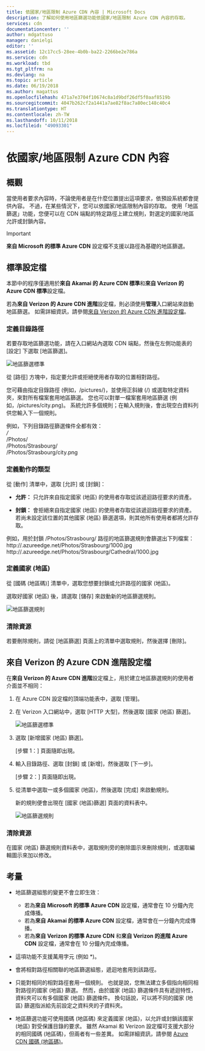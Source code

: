 ```yaml
---
title: 依國家/地區限制 Azure CDN 內容 | Microsoft Docs
description: 了解如何使用地區篩選功能依國家/地區限制 Azure CDN 內容的存取。
services: cdn
documentationcenter: ''
author: mdgattuso
manager: danielgi
editor: ''
ms.assetid: 12c17cc5-28ee-4b0b-ba22-2266be2e786a
ms.service: cdn
ms.workload: tbd
ms.tgt_pltfrm: na
ms.devlang: na
ms.topic: article
ms.date: 06/19/2018
ms.author: magattus
ms.openlocfilehash: 471a7e3704f10674c8a1d9bdf26df5f0aaf8519b
ms.sourcegitcommit: 4047b262cf2a1441a7ae82f8ac7a80ec148c40c4
ms.translationtype: HT
ms.contentlocale: zh-TW
ms.lasthandoff: 10/11/2018
ms.locfileid: "49093301"
---
```

# <a name="restrict-azure-cdn-content-by-country"></a>依國家/地區限制 Azure CDN 內容

## <a name="overview"></a>概觀
當使用者要求內容時，不論使用者是在什麼位置提出這項要求，依預設系統都會提供內容。 不過，在某些情況下，您可以依國家/地區限制內容的存取。 使用「地區篩選」功能，您便可以在 CDN 端點的特定路徑上建立規則，對選定的國家/地區允許或封鎖內容。

> [!IMPORTANT]
> **來自 Microsoft 的標準 Azure CDN** 設定檔不支援以路徑為基礎的地區篩選。
> 

## <a name="standard-profiles"></a>標準設定檔
本節中的程序僅適用於**來自 Akamai 的 Azure CDN 標準**和**來自 Verizon 的 Azure CDN 標準**設定檔。 

若為**來自 Verizon 的 Azure CDN 進階**設定檔，則必須使用**管理**入口網站來啟動地區篩選。 如需詳細資訊，請參閱[來自 Verizon 的 Azure CDN 進階設定檔](#azure-cdn-premium-from-verizon-profiles)。

### <a name="define-the-directory-path"></a>定義目錄路徑
若要存取地區篩選功能，請在入口網站內選取 CDN 端點，然後在左側功能表的 [設定] 下選取 [地區篩選]。 

![地區篩選標準](./media/cdn-filtering/cdn-geo-filtering-standard.png)

從 [路徑] 方塊中，指定要允許或拒絕使用者存取的位置相對路徑。 

您可藉由指定目錄路徑 (例如，/pictures/)，並使用正斜線 (/) 或選取特定資料夾，來對所有檔案套用地區篩選。 您也可以對單一檔案套用地區篩選 (例如，/pictures/city.png)。 系統允許多個規則；在輸入規則後，會出現空白資料列供您輸入下一個規則。

例如，下列目錄路徑篩選條件全都有效：   
*/*                                 
/Photos/     
/Photos/Strasbourg/     
/Photos/Strasbourg/city.png

### <a name="define-the-type-of-action"></a>定義動作的類型

從 [動作] 清單中，選取 [允許] 或 [封鎖]： 

- **允許：** 只允許來自指定國家 (地區) 的使用者存取從該遞迴路徑要求的資產。

- **封鎖：** 會拒絕來自指定國家 (地區) 的使用者存取從該遞迴路徑要求的資產。 若尚未設定該位置的其他國家 (地區) 篩選選項，則其他所有使用者都將允許存取。

例如，用於封鎖 /Photos/Strasbourg/ 路徑的地區篩選規則會篩選出下列檔案：     
http://<endpoint>.azureedge.net/Photos/Strasbourg/1000.jpg
http://<endpoint>.azureedge.net/Photos/Strasbourg/Cathedral/1000.jpg

### <a name="define-the-countries"></a>定義國家 (地區)
從 [國碼 (地區碼)] 清單中，選取您想要封鎖或允許路徑的國家 (地區)。 

選取好國家 (地區) 後，請選取 [儲存] 來啟動新的地區篩選規則。 

![地區篩選規則](./media/cdn-filtering/cdn-geo-filtering-rules.png)

### <a name="clean-up-resources"></a>清除資源
若要刪除規則，請從 [地區篩選] 頁面上的清單中選取規則，然後選擇 [刪除]。

## <a name="azure-cdn-premium-from-verizon-profiles"></a>來自 Verizon 的 Azure CDN 進階設定檔
在**來自 Verizon 的 Azure CDN 進階**設定檔上，用於建立地區篩選規則的使用者介面並不相同：

1. 在 Azure CDN 設定檔的頂端功能表中，選取 [管理]。

2. 在 Verizon 入口網站中，選取 [HTTP 大型]，然後選取 [國家 (地區) 篩選]。

    ![地區篩選標準](./media/cdn-filtering/cdn-geo-filtering-premium.png)

3. 選取 [新增國家 (地區) 篩選]。

    [步驟 1：] 頁面隨即出現。

4. 輸入目錄路徑、選取 [封鎖] 或 [新增]，然後選取 [下一步]。

    [步驟 2：] 頁面隨即出現。 

5. 從清單中選取一或多個國家 (地區)，然後選取 [完成] 來啟動規則。 
    
    新的規則便會出現在 [國家 (地區)篩選] 頁面的資料表中。

    ![地區篩選規則](./media/cdn-filtering/cdn-geo-filtering-premium-rules.png)

### <a name="clean-up-resources"></a>清除資源
在國家 (地區) 篩選規則資料表中，選取規則旁的刪除圖示來刪除規則，或選取編輯圖示來加以修改。

## <a name="considerations"></a>考量
* 地區篩選組態的變更不會立即生效：
   * 若為**來自 Microsoft 的標準 Azure CDN** 設定檔，通常會在 10 分鐘內完成傳播。 
   * 若為**來自 Akamai 的標準 Azure CDN** 設定檔，通常會在一分鐘內完成傳播。 
   * 若為**來自 Verizon 的標準 Azure CDN** 和**來自 Verizon 的進階 Azure CDN** 設定檔，通常會在 10 分鐘內完成傳播。 
 
* 這項功能不支援萬用字元 (例如 *)。

* 會將相對路徑相關聯的地區篩選組態，遞迴地套用到該路徑。

* 只能對相同的相對路徑套用一個規則。 也就是說，您無法建立多個指向相同相對路徑的國家 (地區) 篩選。 然而，由於國家 (地區) 篩選條件具有遞迴特性，資料夾可以有多個國家 (地區) 篩選條件。 換句話說，可以將不同的國家 (地區) 篩選指派給先前設定之資料夾的子資料夾。

* 地區篩選功能可使用國碼 (地區碼) 來定義國家 (地區)，以允許或封鎖該國家 (地區) 對受保護目錄的要求。 雖然 Akamai 和 Verizon 設定檔可支援大部分的相同國碼 (地區碼)，但兩者有一些差異。 如需詳細資訊，請參閱 [Azure CDN 國碼 (地區碼)](https://msdn.microsoft.com/library/mt761717.aspx)。 

